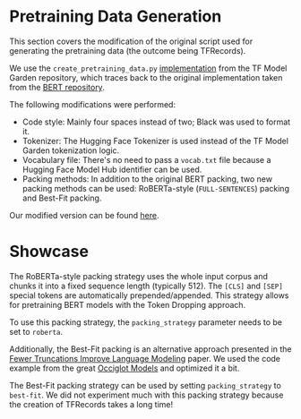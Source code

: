 # Pretraining Data Generation

This section covers the modification of the original script used for generating the pretraining data (the outcome being TFRecords).

We use the `create_pretraining_data.py` [implementation](https://github.com/tensorflow/models/blob/master/official/nlp/data/create_pretraining_data.py) from the TF Model Garden repository, which traces back to the original implementation taken from the [BERT repository](https://github.com/google-research/bert/blob/master/create_pretraining_data.py).

The following modifications were performed:

* Code style: Mainly four spaces instead of two; Black was used to format it.
* Tokenizer: The Hugging Face Tokenizer is used instead of the TF Model Garden tokenization logic.
* Vocabulary file: There's no need to pass a `vocab.txt` file because a Hugging Face Model Hub identifier can be used.
* Packing methods: In addition to the original BERT packing, two new packing methods can be used: RoBERTa-style (`FULL-SENTENCES`) packing and Best-Fit packing.

Our modified version can be found [here](create_pretraining_data.py).

# Showcase

The RoBERTa-style packing strategy uses the whole input corpus and chunks it into a fixed sequence length (typically 512). The `[CLS]` and `[SEP]` special tokens are automatically prepended/appended. This strategy allows for pretraining BERT models with the Token Dropping approach.

To use this packing strategy, the `packing_strategy` parameter needs to be set to `roberta`.

Additionally, the Best-Fit packing is an alternative approach presented in the [Fewer Truncations Improve Language Modeling](https://arxiv.org/abs/2404.10830) paper. We used the code example from the great [Occiglot Models](https://huggingface.co/DiscoResearch/Llama3-German-8B-32k#document-packing) and optimized it a bit.

The Best-Fit packing strategy can be used by setting `packing_strategy` to `best-fit`. We did not experiment much with this packing strategy because the creation of TFRecords takes a long time!
